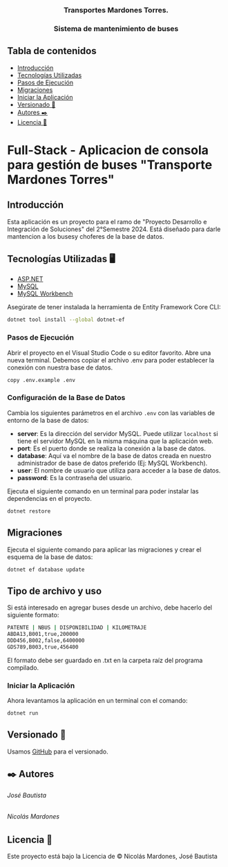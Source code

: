 <!-- PROYECTO -->
<br />
<div align="center">
  <h3 align="center">Transportes Mardones Torres.</h3>
  <h3 align="center">Sistema de mantenimiento de buses</h3>
</div>

## Tabla de contenidos
- [Introducción](#introducción)
- [Tecnologías Utilizadas](#tecnologías-utilizadas)
- [Pasos de Ejecución](#pasos-de-ejecución)
- [Migraciones](#migraciones)
- [Iniciar la Aplicación](#iniciar-la-aplicación)
- [Versionado 📌](#versionado)
- [Autores ✒️](#autores)
- [Licencia 📄](#licencia)



# Full-Stack - Aplicacion de consola para gestión de buses "Transporte Mardones Torres"

## Introducción

Esta aplicación es un proyecto para el ramo de "Proyecto Desarrollo e Integración de Soluciones" del 2°Semestre 2024. 
Está diseñado para darle mantencion a los busesy choferes de la base de datos. 

## Tecnologías Utilizadas 🖥️
- [ASP.NET](https://dotnet.microsoft.com/en-us/)
- [MySQL](https://www.mysql.com)
- [MySQL Workbench](https://dev.mysql.com/downloads/installer/)

Asegúrate de tener instalada la herramienta de Entity Framework Core CLI:
```bash
dotnet tool install --global dotnet-ef
```

### Pasos de Ejecución

Abrir el proyecto en el Visual Studio Code o su editor favorito. Abre una nueva terminal.
Debemos copiar el archivo .env para poder establecer la conexión con nuestra base de datos.
```bash
copy .env.example .env
```

### Configuración de la Base de Datos

Cambia los siguientes parámetros en el archivo `.env` con las variables de entorno de la base de datos:

- **server**: Es la dirección del servidor MySQL. Puede utilizar `localhost` si tiene el servidor MySQL en la misma máquina que la aplicación web.
- **port**: Es el puerto donde se realiza la conexión a la base de datos.
- **database**: Aquí va el nombre de la base de datos creada en nuestro administrador de base de datos preferido (Ej: MySQL Workbench).
- **user**: El nombre de usuario que utiliza para acceder a la base de datos.
- **password**: Es la contraseña del usuario.



Ejecuta el siguiente comando en un terminal para poder instalar las dependencias en el proyecto.
```bash
dotnet restore
```

## Migraciones
Ejecuta el siguiente comando para aplicar las migraciones y crear el esquema de la base de datos:
```bash
dotnet ef database update
```

## Tipo de archivo y uso

Si está interesado en agregar buses desde un archivo, debe hacerlo del siguiente formato:

```bash
PATENTE | NBUS | DISPONIBILIDAD | KILOMETRAJE
ABDA13,B001,true,200000
DDD456,B002,false,6400000
GDS789,B003,true,456400

```

El formato debe ser guardado en .txt en la carpeta raíz del programa compilado.

### Iniciar la Aplicación

Ahora levantamos la aplicación en un terminal con el comando:
```bash
dotnet run
```





## Versionado 📌 

Usamos [GitHub](https://github.com/Jose-LocoPepe/TMT-mantencion) para el versionado.

## ✒️ Autores 

###### José Bautista

###### Nicolás Mardones


## Licencia 📄 

Este proyecto está bajo la Licencia de &copy; Nicolás Mardones, José Bautista